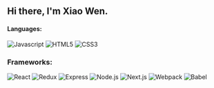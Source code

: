 ## Hi there, I'm Xiao Wen.

#### Languages:

![Javascript](https://img.shields.io/badge/-JavaScript-F7DF1E?logo=javascript&logoColor=black&style=for-the-badge) ![HTML5](https://img.shields.io/badge/-HTML5-E34F26?logo=html5&logoColor=white&style=for-the-badge) ![CSS3](https://img.shields.io/badge/-CSS3-1572B6?logo=css3&logoColor=white&style=for-the-badge)

### Frameworks:

![React](https://img.shields.io/badge/-React-grey?logo=react&logoColor=61DAFB&style=for-the-badge) ![Redux](https://img.shields.io/badge/-Redux-764ABC?logo=redux&logoColor=white&style=for-the-badge) ![Express](https://img.shields.io/badge/-Express-black?logo=express&logoColor=ffffff&style=for-the-badge) ![Node.js](https://img.shields.io/badge/-Node.js-339933?logo=nodedotjs&logoColor=white&style=for-the-badge) ![Next.js](https://img.shields.io/badge/-Next.js-000000?logo=nextdotjs&logoColor=white&style=for-the-badge) ![Webpack](https://img.shields.io/badge/-Webpack-8DD6F9?logo=webpack&logoColor=white&style=for-the-badge) ![Babel](https://img.shields.io/badge/-Babel-F9DC3E?logo=babel&logoColor=black&style=for-the-badge)

